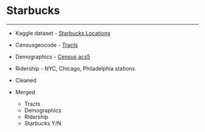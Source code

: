 # Starbucks
---

- Kaggle dataset - [Starbucks Locations](https://www.kaggle.com/starbucks/store-locations) 
- Censusgeocode - [Tracts](https://pypi.org/project/censusgeocode/)
- Demographics - [Census acs5](https://pypi.org/project/census/)
- Ridership - NYC, Chicago, Philadelphia stations  


- Cleaned 
- Merged 
  - Tracts
  - Demographics
  - Ridership
  - Starbucks Y/N 
